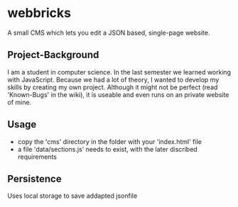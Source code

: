 # webbricks
A small CMS which lets you edit a JSON based, single-page website.

## Project-Background
I am a student in computer science. In the last semester we learned working with JavaScript. Because we had a lot of theory, I wanted to develop my skills by creating my own project. Although it might not be perfect (read 'Known-Bugs' in the wiki), it is useable and even runs on an private website of mine.

## Usage
- copy the 'cms' directory in the folder with your 'index.html' file
- a file 'data/sections.js' needs to exist, with the later discribed requirements

## Persistence
Uses local storage to save addapted jsonfile
